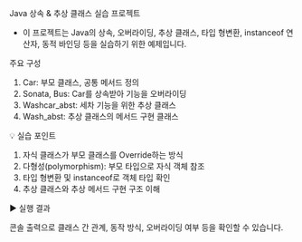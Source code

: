Java 상속 & 추상 클래스 실습 프로젝트
- 이 프로젝트는 Java의 상속, 오버라이딩, 추상 클래스, 타입 형변환, instanceof 연산자, 동적 바인딩 등을 실습하기 위한 예제입니다.
  
주요 구성
1. Car: 부모 클래스, 공통 메서드 정의
2. Sonata, Bus: Car를 상속받아 기능을 오버라이딩
3. Washcar_abst: 세차 기능을 위한 추상 클래스
4. Wash_abst: 추상 클래스의 메서드 구현 클래스

💡 실습 포인트
1. 자식 클래스가 부모 클래스를 Override하는 방식 
2. 다형성(polymorphism): 부모 타입으로 자식 객체 참조
3. 타입 형변환 및 instanceof로 객체 타입 확인
4. 추상 클래스와 추상 메서드 구현 구조 이해

▶ 실행 결과

콘솔 출력으로 클래스 간 관계, 동작 방식, 오버라이딩 여부 등을 확인할 수 있습니다.
